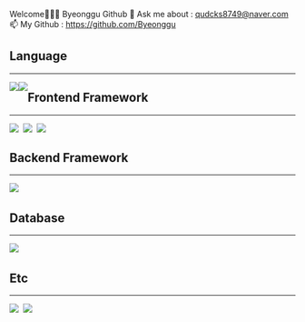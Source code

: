 
Welcome👋👋👋
Byeonggu Github
💬 Ask me about : qudcks8749@naver.com
📫 My Github : https://github.com/Byeonggu
<h2>Language</h2>
<hr>
<div>
<img src="https://img.shields.io/badge/Java-3766AB?style=flat-square&logo=Java&logoColor=white" style="float:left;"/>
<img src="https://img.shields.io/badge/JavaScript-9ad200?style=flat-square&logo=JavaScript&logoColor=white" style="float:left;"/>
</div>
<h2>Frontend Framework</h2>
<hr>
<div>
<img src="https://img.shields.io/badge/Nodejs-5d4d00?style=flat-square&logo=Nodejs&logoColor=white"/></a>&nbsp
<img src="https://img.shields.io/badge/HTML5-5d4dc5?style=flat-square&logo=HTML5&logoColor=white"/></a>&nbsp
<img src="https://img.shields.io/badge/CSS3-a24dc5?style=flat-square&logo=CSS3&logoColor=white"/></a>&nbsp
</div>
<h2>Backend Framework</h2>
<hr>
<div>
<img src="https://img.shields.io/badge/Spring-83f79d?style=flat-square&logo=Spring&logoColor=white"/></a>&nbsp
</div>
<h2>Database</h2>
<hr>
<div>
<img src="https://img.shields.io/badge/MaruaDB-ecad9d?style=flat-square&logo=MaruaDB&logoColor=white"/></a>&nbsp
</div>
<h2>Etc</h2>
<hr>
<div>
<img src="https://img.shields.io/badge/Ubuntu-c7bd42?style=flat-square&logo=Ubuntu&logoColor=white"/></a>&nbsp
<img src="https://img.shields.io/badge/GitHub-23231f?style=flat-square&logo=GitHub&logoColor=white"/></a>&nbsp
</div>
